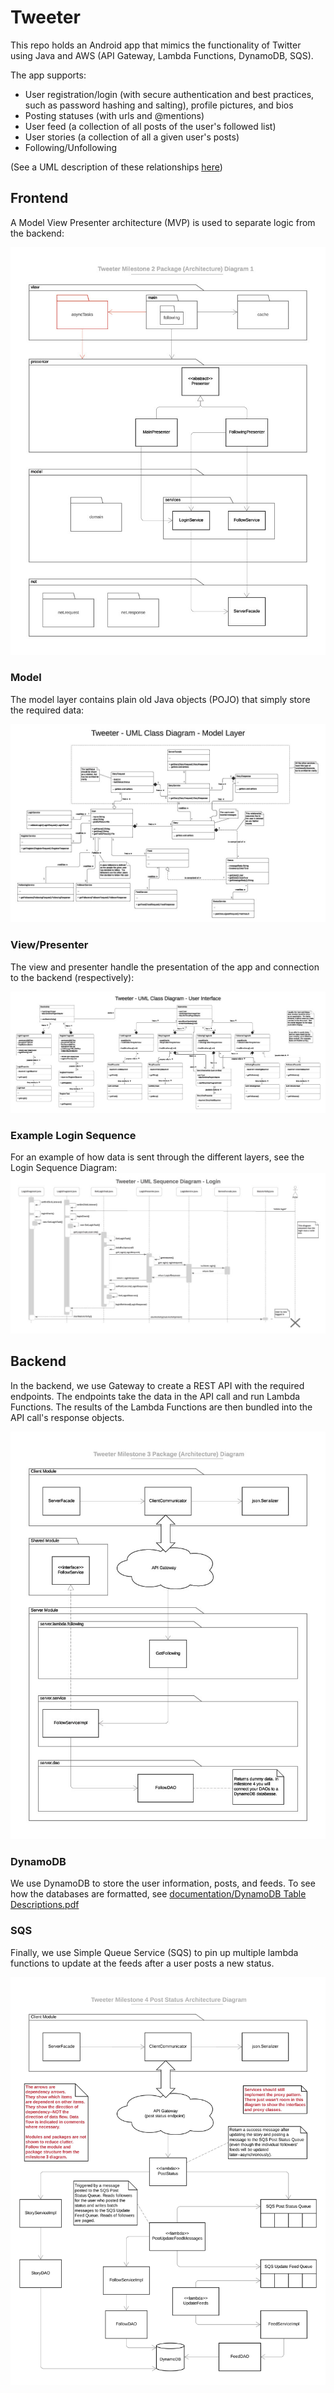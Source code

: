 # Tweeter

This repo holds an Android app that mimics the functionality of Twitter using Java and AWS (API Gateway, Lambda Functions, DynamoDB, SQS).

The app supports:
- User registration/login (with secure authentication and best practices, such as password hashing and salting), profile pictures, and bios
- Posting statuses (with urls and @mentions)
- User feed (a collection of all posts of the user's followed list)
- User stories (a collection of all a given user's posts)
- Following/Unfollowing

(See a UML description of these relationships [here](documentation/Tweeter%20-%20UML%20Class%20Diagram%20-%20Project%20Conceptual%20Overview.pdf))

## Frontend

A Model View Presenter architecture (MVP) is used to separate logic from the backend:

![](documentation/class-documentation/Milestone%202%20Architecture%20Diagram.jpg)

### Model

The model layer contains plain old Java objects (POJO) that simply store the required data:

![](documentation/Tweeter%20-%20UML%20Class%20Diagram%20-%20Client%20Model%20Layer.jpg)

### View/Presenter

The view and presenter handle the presentation of the app and connection to the backend (respectively):

![](https://github.com/mrchristensen/Tweeter/blob/master/documentation/Tweeter%20-%20UML%20Class%20Diagram%20-%20User%20Interface.jpg)

### Example Login Sequence

For an example of how data is sent through the different layers, see the Login Sequence Diagram:
![](documentation/Tweeter%20-%20UML%20Sequence%20Diagram%20-%20Login.jpg)

## Backend

In the backend, we use Gateway to create a REST API with the required endpoints.
The endpoints take the data in the API call and run Lambda Functions.
The results of the Lambda Functions are then bundled into the API call's response objects.

![](documentation/class-documentation/Milestone%203%20Architecture%20Diagram.jpg)

### DynamoDB

We use DynamoDB to store the user information, posts, and feeds.
To see how the databases are formatted, see [documentation/DynamoDB Table Descriptions.pdf](documentation/Tweeter%20-%20DynamoDB%20Table%20Descriptions.pdf)

### SQS

Finally, we use Simple Queue Service (SQS) to pin up multiple lambda functions to update at the feeds after a user posts a new status.

![](documentation/class-documentation/Milestone%204%20Post%20Status%20Architecture%20Diagram.jpg)
